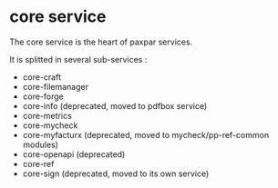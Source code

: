 # core service

The core service is the heart of paxpar services.

It is splitted in several sub-services :

* core-craft
* core-filemanager
* core-forge
* core-info (deprecated, moved to pdfbox service)
* core-metrics
* core-mycheck
* core-myfacturx (deprecated, moved to mycheck/pp-ref-common modules)
* core-openapi (deprecated)
* core-ref
* core-sign (deprecated, moved to its own service)
